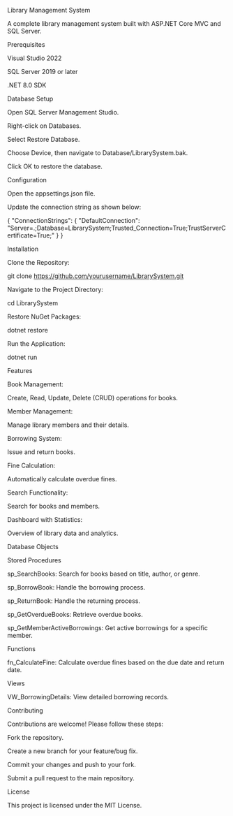 Library Management System

A complete library management system built with ASP.NET Core MVC and SQL Server.

Prerequisites

Visual Studio 2022

SQL Server 2019 or later

.NET 8.0 SDK

Database Setup

Open SQL Server Management Studio.

Right-click on Databases.

Select Restore Database.

Choose Device, then navigate to Database/LibrarySystem.bak.

Click OK to restore the database.

Configuration

Open the appsettings.json file.

Update the connection string as shown below:

{
  "ConnectionStrings": {
    "DefaultConnection": "Server=.;Database=LibrarySystem;Trusted_Connection=True;TrustServerCertificate=True;"
  }
}

Installation

Clone the Repository:

git clone https://github.com/yourusername/LibrarySystem.git

Navigate to the Project Directory:

cd LibrarySystem

Restore NuGet Packages:

dotnet restore

Run the Application:

dotnet run

Features

Book Management:

Create, Read, Update, Delete (CRUD) operations for books.

Member Management:

Manage library members and their details.

Borrowing System:

Issue and return books.

Fine Calculation:

Automatically calculate overdue fines.

Search Functionality:

Search for books and members.

Dashboard with Statistics:

Overview of library data and analytics.

Database Objects

Stored Procedures

sp_SearchBooks: Search for books based on title, author, or genre.

sp_BorrowBook: Handle the borrowing process.

sp_ReturnBook: Handle the returning process.

sp_GetOverdueBooks: Retrieve overdue books.

sp_GetMemberActiveBorrowings: Get active borrowings for a specific member.

Functions

fn_CalculateFine: Calculate overdue fines based on the due date and return date.

Views

VW_BorrowingDetails: View detailed borrowing records.

Contributing

Contributions are welcome! Please follow these steps:

Fork the repository.

Create a new branch for your feature/bug fix.

Commit your changes and push to your fork.

Submit a pull request to the main repository.

License

This project is licensed under the MIT License.

